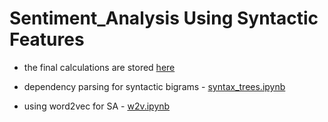 # Sentiment_Analysis Using Syntactic Features
* the final calculations are stored [here](https://github.com/Kostrykina18/Sentiment_Analysis/tree/master/Final)
* dependency parsing for syntactic bigrams - [syntax_trees.ipynb](https://github.com/Kostrykina18/Sentiment_Analysis/blob/master/Final/syntax_trees.ipynb)

* using word2vec for SA - [w2v.ipynb](https://github.com/Kostrykina18/Sentiment_Analysis/blob/master/w2v.ipynb)
